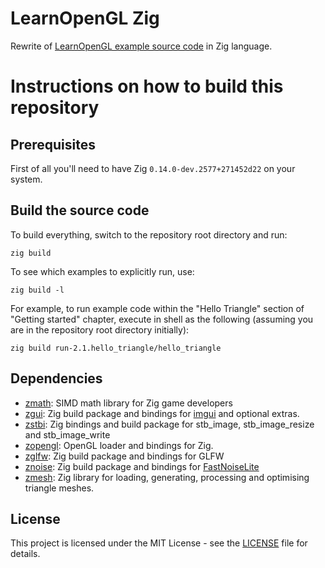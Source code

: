 # LearnOpenGL Zig

Rewrite of [LearnOpenGL example source code](https://github.com/JoeyDeVries/LearnOpenGL) in Zig language.

# Instructions on how to build this repository

## Prerequisites

First of all you'll need to have Zig `0.14.0-dev.2577+271452d22` on your system.

## Build the source code

To build everything, switch to the repository root directory and run:

```shell
zig build
```

To see which examples to explicitly run, use:

```shell
zig build -l
```

For example, to run example code within the "Hello Triangle" section of "Getting started" chapter,
execute in shell as the following (assuming you are in the repository root directory initially):

```shell
zig build run-2.1.hello_triangle/hello_triangle
```

## Dependencies

- [zmath](https://github.com/zig-gamedev/zmath): SIMD math library for Zig game developers
- [zgui](https://github.com/zig-gamedev/zgui): Zig build package and bindings for [imgui](https://github.com/ocornut/imgui) and optional extras.
- [zstbi](https://github.com/zig-gamedev/zstbi): Zig bindings and build package for stb_image, stb_image_resize and stb_image_write
- [zopengl](https://github.com/zig-gamedev/zopengl): OpenGL loader and bindings for Zig.
- [zglfw](https://github.com/zig-gamedev/zglfw): Zig build package and bindings for GLFW 
- [znoise](https://github.com/zig-gamedev/znoise): Zig build package and bindings for [FastNoiseLite](https://github.com/Auburn/FastNoiseLite)
- [zmesh](https://github.com/zig-gamedev/zmesh): Zig library for loading, generating, processing and optimising triangle meshes.

## License

This project is licensed under the MIT License - see the [LICENSE](LICENSE) file for details.

